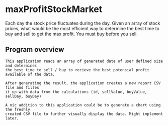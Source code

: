 # maxProfitStockMarket
Each day the stock price fluctuates during the day.  Given an array of stock prices, what would be the most efficient way to determine the best time to buy and sell to get the max profit. You must buy before you sell.

## Program overview
```
This application reads an array of generated date of user defined size and determines
the best time to sell / buy to recieve the best potensial profit available of the data.

After generating the result, the application creates a new report CSV file and filles
it up with data from the calculations (id, sellValue, buyValue, sellDay, buyDay)

A nic addition to this application could be to generate a chart using the freshly
created CSV file to further visually display the data. Might implement later.
```
